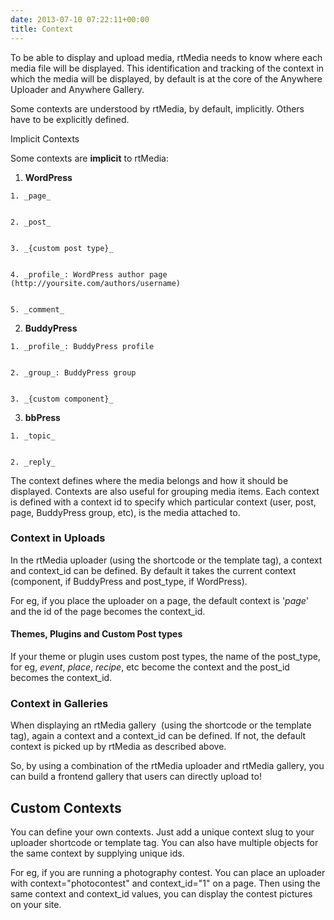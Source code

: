 ```yaml
---
date: 2013-07-10 07:22:11+00:00
title: Context
---
```


To be able to display and upload media, rtMedia needs to know where each media file will be displayed. This identification and tracking of the context in which the media will be displayed, by default is at the core of the Anywhere Uploader and Anywhere Gallery.

Some contexts are understood by rtMedia, by default, implicitly. Others have to be explicitly defined.

Implicit Contexts

Some contexts are **implicit** to rtMedia:



	
  1. **WordPress**

	
    1. _page_

	
    2. _post_

	
    3. _{custom post type}_

	
    4. _profile_: WordPress author page (http://yoursite.com/authors/username)

	
    5. _comment_




	
  2. **BuddyPress**

	
    1. _profile_: BuddyPress profile

	
    2. _group_: BuddyPress group

	
    3. _{custom component}_




	
  3. **bbPress**

	
    1. _topic_

	
    2. _reply_





The context defines where the media belongs and how it should be displayed. Contexts are also useful for grouping media items. Each context is defined with a context id to specify which particular context (user, post, page, BuddyPress group, etc), is the media attached to.


### Context in Uploads


In the rtMedia uploader (using the shortcode or the template tag), a context and context_id can be defined. By default it takes the current context (component, if BuddyPress and post_type, if WordPress).

For eg, if you place the uploader on a page, the default context is '_page_' and the id of the page becomes the context_id.


#### Themes, Plugins and Custom Post types


If your theme or plugin uses custom post types, the name of the post_type, for eg, _event_, _place_, _recipe_, etc become the context and the post_id becomes the context_id.


### Context in Galleries


When displaying an rtMedia gallery  (using the shortcode or the template tag), again a context and a context_id can be defined. If not, the default context is picked up by rtMedia as described above.

So, by using a combination of the rtMedia uploader and rtMedia gallery, you can build a frontend gallery that users can directly upload to!


## Custom Contexts


You can define your own contexts. Just add a unique context slug to your uploader shortcode or template tag. You can also have multiple objects for the same context by supplying unique ids.

For eg, if you are running a photography contest. You can place an uploader with context="photocontest" and context_id="1" on a page. Then using the same context and context_id values, you can display the contest pictures on your site.


